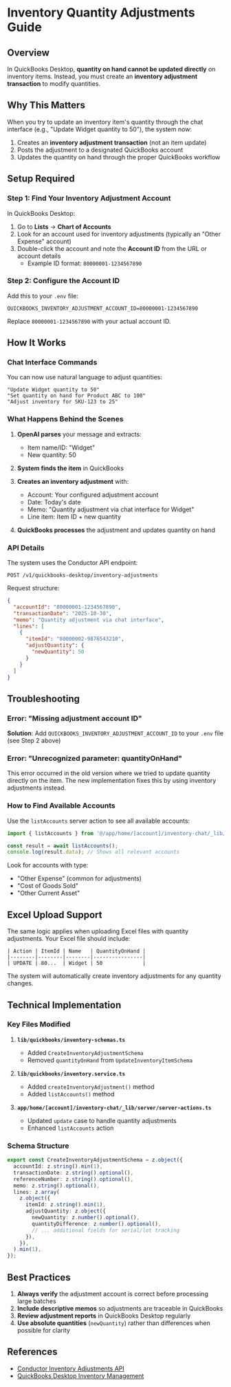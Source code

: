 # Inventory Quantity Adjustments Guide

## Overview

In QuickBooks Desktop, **quantity on hand cannot be updated directly** on inventory items. Instead, you must create an **inventory adjustment transaction** to modify quantities.

## Why This Matters

When you try to update an inventory item's quantity through the chat interface (e.g., "Update Widget quantity to 50"), the system now:

1. Creates an **inventory adjustment transaction** (not an item update)
2. Posts the adjustment to a designated QuickBooks account
3. Updates the quantity on hand through the proper QuickBooks workflow

## Setup Required

### Step 1: Find Your Inventory Adjustment Account

In QuickBooks Desktop:
1. Go to **Lists** → **Chart of Accounts**
2. Look for an account used for inventory adjustments (typically an "Other Expense" account)
3. Double-click the account and note the **Account ID** from the URL or account details
   - Example ID format: `80000001-1234567890`

### Step 2: Configure the Account ID

Add this to your `.env` file:

```env
QUICKBOOKS_INVENTORY_ADJUSTMENT_ACCOUNT_ID=80000001-1234567890
```

Replace `80000001-1234567890` with your actual account ID.

## How It Works

### Chat Interface Commands

You can now use natural language to adjust quantities:

```
"Update Widget quantity to 50"
"Set quantity on hand for Product ABC to 100"
"Adjust inventory for SKU-123 to 25"
```

### What Happens Behind the Scenes

1. **OpenAI parses** your message and extracts:
   - Item name/ID: "Widget"
   - New quantity: 50

2. **System finds the item** in QuickBooks

3. **Creates an inventory adjustment** with:
   - Account: Your configured adjustment account
   - Date: Today's date
   - Memo: "Quantity adjustment via chat interface for Widget"
   - Line item: Item ID + new quantity

4. **QuickBooks processes** the adjustment and updates quantity on hand

### API Details

The system uses the Conductor API endpoint:
```
POST /v1/quickbooks-desktop/inventory-adjustments
```

Request structure:
```json
{
  "accountId": "80000001-1234567890",
  "transactionDate": "2025-10-30",
  "memo": "Quantity adjustment via chat interface",
  "lines": [
    {
      "itemId": "80000002-9876543210",
      "adjustQuantity": {
        "newQuantity": 50
      }
    }
  ]
}
```

## Troubleshooting

### Error: "Missing adjustment account ID"

**Solution**: Add `QUICKBOOKS_INVENTORY_ADJUSTMENT_ACCOUNT_ID` to your `.env` file (see Step 2 above)

### Error: "Unrecognized parameter: quantityOnHand"

This error occurred in the old version where we tried to update quantity directly on the item. The new implementation fixes this by using inventory adjustments instead.

### How to Find Available Accounts

Use the `listAccounts` server action to see all available accounts:

```typescript
import { listAccounts } from '@/app/home/[account]/inventory-chat/_lib/server/server-actions';

const result = await listAccounts();
console.log(result.data); // Shows all relevant accounts
```

Look for accounts with type:
- "Other Expense" (common for adjustments)
- "Cost of Goods Sold"
- "Other Current Asset"

## Excel Upload Support

The same logic applies when uploading Excel files with quantity adjustments. Your Excel file should include:

```
| Action | ItemId | Name   | QuantityOnHand |
|--------|--------|--------|----------------|
| UPDATE | 80...  | Widget | 50             |
```

The system will automatically create inventory adjustments for any quantity changes.

## Technical Implementation

### Key Files Modified

1. **`lib/quickbooks/inventory-schemas.ts`**
   - Added `CreateInventoryAdjustmentSchema`
   - Removed `quantityOnHand` from `UpdateInventoryItemSchema`

2. **`lib/quickbooks/inventory.service.ts`**
   - Added `createInventoryAdjustment()` method
   - Added `listAccounts()` method

3. **`app/home/[account]/inventory-chat/_lib/server/server-actions.ts`**
   - Updated `update` case to handle quantity adjustments
   - Enhanced `listAccounts` action

### Schema Structure

```typescript
export const CreateInventoryAdjustmentSchema = z.object({
  accountId: z.string().min(1),
  transactionDate: z.string().optional(),
  referenceNumber: z.string().optional(),
  memo: z.string().optional(),
  lines: z.array(
    z.object({
      itemId: z.string().min(1),
      adjustQuantity: z.object({
        newQuantity: z.number().optional(),
        quantityDifference: z.number().optional(),
        // ... additional fields for serial/lot tracking
      }),
    }),
  ).min(1),
});
```

## Best Practices

1. **Always verify** the adjustment account is correct before processing large batches
2. **Include descriptive memos** so adjustments are traceable in QuickBooks
3. **Review adjustment reports** in QuickBooks Desktop regularly
4. **Use absolute quantities** (`newQuantity`) rather than differences when possible for clarity

## References

- [Conductor Inventory Adjustments API](https://docs.conductor.is/api-ref/qbd/inventory-adjustments/create)
- [QuickBooks Desktop Inventory Management](https://quickbooks.intuit.com/learn-support/en-us/help-article/inventory-adjustment/adjust-inventory-quantity-value-quickbooks-desktop/)
